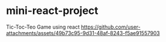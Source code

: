 # mini-react-project
Tic-Toc-Teo Game using react
https://github.com/user-attachments/assets/49b73c95-9d31-48af-8243-f5ae91557903
